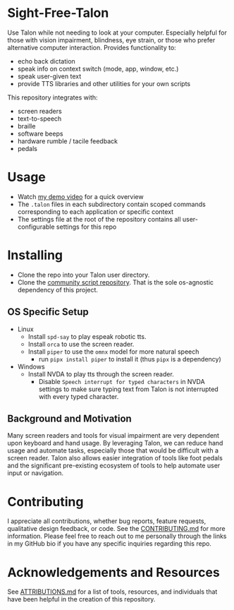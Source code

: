 # Sight-Free-Talon

Use Talon while not needing to look at your computer. Especially helpful for those with vision impairment, blindness, eye strain, or those who prefer alternative computer interaction. Provides functionality to:

- echo back dictation
- speak info on context switch (mode, app, window, etc.)
- speak user-given text
- provide TTS libraries and other utilities for your own scripts

This repository integrates with:

- screen readers
- text-to-speech
- braille
- software beeps
- hardware rumble / tacile feedback
- pedals

# Usage

* Watch [my demo video](https://www.youtube.com/watch?v=i-XcpnVwvR0) for a quick overview 
* The `.talon` files in each subdirectory contain scoped commands corresponding to each application or specific context
* The settings file at the root of the repository contains all user-configurable settings for this repo

# Installing

* Clone the repo into your Talon user directory.
* Clone the [community script repository](https://github.com/talonhub/community). That is the sole os-agnostic dependency of this project.
  
## OS Specific Setup

- Linux
  - Install `spd-say` to play espeak robotic tts.
  - Install `orca` to use the screen reader.
  - Install `piper` to use the `omnx` model for more natural speech
    - run `pipx install piper` to install it (thus `pipx` is a dependency)
- Windows
  - Install NVDA to play tts through the screen reader.
    - Disable `Speech interrupt for typed characters` in NVDA settings to make sure typing text from Talon is not interrupted with every typed character.

## Background and Motivation

Many screen readers and tools for visual impairment are very dependent upon keyboard and hand usage. By leveraging Talon, we can reduce hand usage and automate tasks, especially those that would be difficult with a screen reader. Talon also allows easier integration of tools like foot pedals and the significant pre-existing ecosystem of tools to help automate user input or navigation.

# Contributing

I appreciate all contributions, whether bug reports, feature requests, qualitative design feedback, or code. See the [CONTRIBUTING.md](./docs/src/CONTRIBUTING.md) for more information. Please feel free to reach out to me personally through the links in my GitHub bio if you have any specific inquiries regarding this repo.

# Acknowledgements and Resources

See [ATTRIBUTIONS.md](./docs/src/ATTRIBUTIONS.md) for a list of tools, resources, and individuals that have been helpful in the creation of this repository.
